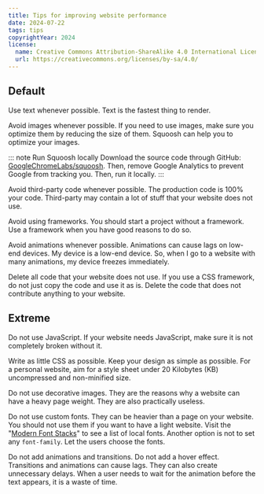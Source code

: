 ```yaml
---
title: Tips for improving website performance
date: 2024-07-22
tags: tips
copyrightYear: 2024
license:
  name: Creative Commons Attribution-ShareAlike 4.0 International License
  url: https://creativecommons.org/licenses/by-sa/4.0/
---
```


## Default

Use text whenever possible. Text is the fastest thing to render.

Avoid images whenever possible. If you need to use images, make sure you optimize them by reducing the size of them. Squoosh can help you to optimize your images.

::: note Run Squoosh locally
Download the source code through GitHub: [GoogleChromeLabs/squoosh](https://github.com/GoogleChromeLabs/squoosh). Then, remove Google Analytics to prevent Google from tracking you. Then, run it locally.
:::

Avoid third-party code whenever possible. The production code is 100% your code. Third-party may contain a lot of stuff that your website does not use.

Avoid using frameworks. You should start a project without a framework. Use a framework when you have good reasons to do so.

Avoid animations whenever possible. Animations can cause lags on low-end devices. My device is a low-end device. So, when I go to a website with many animations, my device freezes immediately.

Delete all code that your website does not use. If you use a CSS framework, do not just copy the code and use it as is. Delete the code that does not contribute anything to your website.

## Extreme

Do not use JavaScript. If your website needs JavaScript, make sure it is not completely broken without it.

Write as little CSS as possible. Keep your design as simple as possible. For a personal website, aim for a style sheet under 20 Kilobytes (KB) uncompressed and non-minified size.

Do not use decorative images. They are the reasons why a website can have a heavy page weight. They are also practically useless.

Do not use custom fonts. They can be heavier than a page on your website. You should not use them if you want to have a light website. Visit the "[Modern Font Stacks](https://modernfontstacks.com/)" to see a list of local fonts. Another option is not to set any `font-family`. Let the users choose the fonts.

Do not add animations and transitions. Do not add a hover effect. Transitions and animations can cause lags. They can also create unnecessary delays. When a user needs to wait for the animation before the text appears, it is a waste of time.
